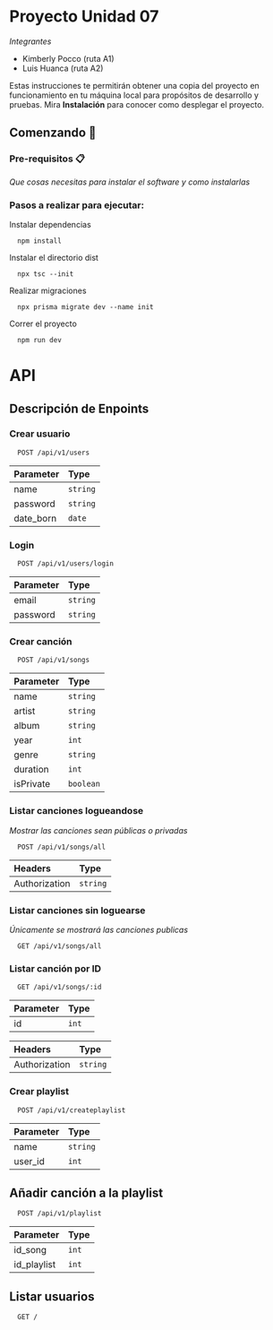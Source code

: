 # Proyecto Unidad 07
_Integrantes_
* Kimberly Pocco (ruta A1)
* Luis Huanca (ruta A2)

Estas instrucciones te permitirán obtener una copia del proyecto en funcionamiento en tu máquina local para propósitos de desarrollo y pruebas.
Mira **Instalación** para conocer como desplegar el proyecto.
## Comenzando 🚀

### Pre-requisitos 📋

_Que cosas necesitas para instalar el software y como instalarlas_

### Pasos a realizar para ejecutar:

Instalar dependencias

```
  npm install
```
Instalar el directorio dist
```
  npx tsc --init
```

Realizar migraciones

```
  npx prisma migrate dev --name init
```

Correr el proyecto

```
  npm run dev
```

# API

## Descripción de Enpoints

### Crear usuario

```
  POST /api/v1/users
```

| Parameter | Type     |  
| :-------- | :------- | 
| name | `string` |
| password | `string` | 
| date_born | `date` | 

### Login

```
  POST /api/v1/users/login
```

| Parameter | Type     |           
| :-------- | :------- | 
| email | `string` | 
| password | `string` | 

### Crear canción

```
  POST /api/v1/songs
```

| Parameter | Type     |           
| :-------- | :------- | 
| name | `string` | 
| artist | `string` | 
| album | `string` | 
| year | `int` | 
| genre | `string` | 
| duration | `int` |
| isPrivate | `boolean` | 

### Listar canciones logueandose
_Mostrar las canciones sean públicas o privadas_

```
  POST /api/v1/songs/all
```

| Headers | Type     |           
| :-------- | :------- | 
| Authorization | `string` |

### Listar canciones sin loguearse
_Únicamente se mostrará las canciones publicas_

```
  GET /api/v1/songs/all
```

### Listar canción por ID 
```
  GET /api/v1/songs/:id
```

| Parameter | Type     |           
| :-------- | :------- | 
| id | `int` |

 Headers | Type     |           
| :-------- | :------- | 
| Authorization | `string`|


### Crear playlist

```
  POST /api/v1/createplaylist
```

| Parameter | Type     |           
| :-------- | :------- | 
| name | `string` | 
| user_id | `int` | 


## Añadir canción a la playlist

```
  POST /api/v1/playlist
```

| Parameter | Type     |           
| :-------- | :------- | 
| id_song | `int` | 
| id_playlist | `int` | 

## Listar usuarios
```
  GET /
```






